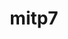 ---
title: mitp7
github: https://github.com/mitp7
mode: light
transition: 3s
archetype:
- Innovative
- Minimalistic
- Project Showcase
---